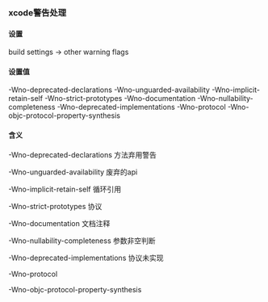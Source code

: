 ### xcode警告处理

#### 设置

build settings -> other warning flags

#### 设置值

-Wno-deprecated-declarations -Wno-unguarded-availability -Wno-implicit-retain-self -Wno-strict-prototypes -Wno-documentation -Wno-nullability-completeness -Wno-deprecated-implementations -Wno-protocol -Wno-objc-protocol-property-synthesis

#### 含义

-Wno-deprecated-declarations
方法弃用警告

-Wno-unguarded-availability 
废弃的api

-Wno-implicit-retain-self 
循环引用

-Wno-strict-prototypes 
协议

-Wno-documentation 
文档注释

-Wno-nullability-completeness
参数非空判断

-Wno-deprecated-implementations
协议未实现

-Wno-protocol

-Wno-objc-protocol-property-synthesis



